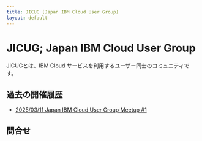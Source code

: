 ```yaml
---
title: JICUG (Japan IBM Cloud User Group)
layout: default
---
```


# JICUG; Japan IBM Cloud User Group
JICUGとは、IBM Cloud サービスを利用するユーザー同士のコミュニティです。

## 過去の開催履歴

- [2025/03/11 Japan IBM Cloud User Group Meetup #1](https://bmxug.connpass.com/event/345020/)

## 問合せ

